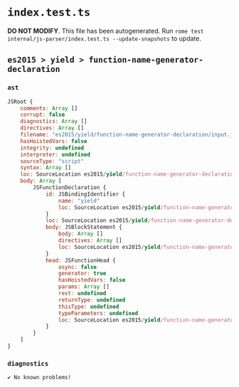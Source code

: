 # `index.test.ts`

**DO NOT MODIFY**. This file has been autogenerated. Run `rome test internal/js-parser/index.test.ts --update-snapshots` to update.

## `es2015 > yield > function-name-generator-declaration`

### `ast`

```javascript
JSRoot {
	comments: Array []
	corrupt: false
	diagnostics: Array []
	directives: Array []
	filename: "es2015/yield/function-name-generator-declaration/input.js"
	hasHoistedVars: false
	integrity: undefined
	interpreter: undefined
	sourceType: "script"
	syntax: Array []
	loc: SourceLocation es2015/yield/function-name-generator-declaration/input.js 1:0-1:20
	body: Array [
		JSFunctionDeclaration {
			id: JSBindingIdentifier {
				name: "yield"
				loc: SourceLocation es2015/yield/function-name-generator-declaration/input.js 1:10-1:15 (yield)
			}
			loc: SourceLocation es2015/yield/function-name-generator-declaration/input.js 1:0-1:20
			body: JSBlockStatement {
				body: Array []
				directives: Array []
				loc: SourceLocation es2015/yield/function-name-generator-declaration/input.js 1:18-1:20
			}
			head: JSFunctionHead {
				async: false
				generator: true
				hasHoistedVars: false
				params: Array []
				rest: undefined
				returnType: undefined
				thisType: undefined
				typeParameters: undefined
				loc: SourceLocation es2015/yield/function-name-generator-declaration/input.js 1:15-1:17
			}
		}
	]
}
```

### `diagnostics`

```
✔ No known problems!

```
